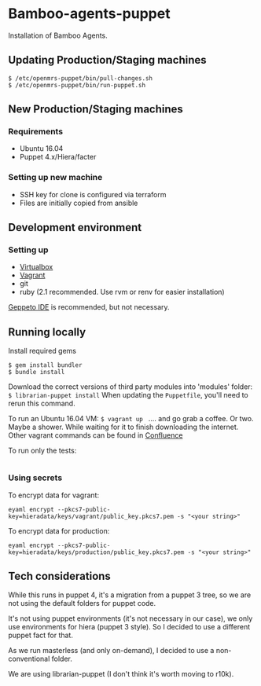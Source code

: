 Bamboo-agents-puppet
===========================
Installation of Bamboo Agents.


## Updating Production/Staging machines
```
$ /etc/openmrs-puppet/bin/pull-changes.sh
$ /etc/openmrs-puppet/bin/run-puppet.sh
```

## New Production/Staging machines

### Requirements
  - Ubuntu 16.04
  - Puppet 4.x/Hiera/facter

### Setting up new machine

 - SSH key for clone is configured via terraform
 - Files are initially copied from ansible  


## Development environment

### Setting up
  - [Virtualbox](https://www.virtualbox.org/)
  - [Vagrant](https://www.vagrantup.com/)
  - git
  - ruby (2.1 recommended. Use rvm or renv for easier installation)


[Geppeto IDE](https://puppetlabs.github.io/geppetto/index.html) is recommended, but not necessary.

## Running locally

Install required gems
```
$ gem install bundler
$ bundle install
```

Download the correct versions of third party modules into 'modules' folder:
```$ librarian-puppet install```
When updating the `Puppetfile`, you'll need to rerun this command.


To run an Ubuntu 16.04 VM:
```$ vagrant up ```
.... and go grab a coffee. Or two. Maybe a shower. While waiting for it to finish downloading the internet.
Other vagrant commands can be found in [Confluence](https://wiki.openmrs.org/x/CIC3Ag)


To run only the tests:

```vagrant provision --provision-with serverspec
```

### Using secrets

To encrypt data for vagrant:

```
eyaml encrypt --pkcs7-public-key=hieradata/keys/vagrant/public_key.pkcs7.pem -s "<your string>"
```

To encrypt data for production:
```
eyaml encrypt --pkcs7-public-key=hieradata/keys/production/public_key.pkcs7.pem -s "<your string>"
```

## Tech considerations

While this runs in puppet 4, it's a migration from a puppet 3 tree, so we are not using the default folders for puppet code.  

It's not using puppet environments (it's not necessary in our case), we only use environments for hiera (puppet 3 style). So I decided to use a different puppet fact for that.

As we run masterless (and only on-demand), I decided to use a non-conventional folder.

We are using librarian-puppet (I don't think it's worth moving to r10k).  
